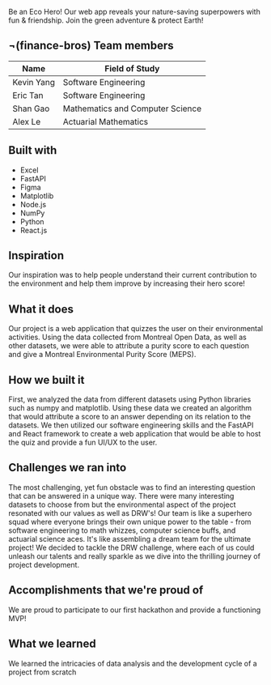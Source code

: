 Be an Eco Hero! Our web app reveals your nature-saving superpowers with fun & friendship. Join the green adventure & protect Earth!

## ¬(finance-bros) Team members
| Name  | Field of Study  |
| ------------- | ------------- |
| Kevin Yang  | Software Engineering  |
| Eric Tan  | Software Engineering  |
| Shan Gao  | Mathematics and Computer Science  |
| Alex Le  | Actuarial Mathematics  |


##  Built with
- Excel
- FastAPI
- Figma
- Matplotlib
- Node.js
- NumPy
- Python
- React.js


## Inspiration
Our inspiration was to help people understand their current contribution to the environment and help them improve by increasing their hero score!

## What it does
Our project is a web application that quizzes the user on their environmental activities. Using the data collected from Montreal Open Data, as well as other datasets, we were able to attribute a purity score to each question and give a Montreal Environmental Purity Score (MEPS).

## How we built it
First, we analyzed the data from different datasets using Python libraries such as numpy and matplotlib. Using these data we created an algorithm that would attribute a score to an answer depending on its relation to the datasets. We then utilized our software engineering skills and the FastAPI and React framework to create a web application that would be able to host the quiz and provide a fun UI/UX to the user.

## Challenges we ran into
The most challenging, yet fun obstacle was to find an interesting question that can be answered in a unique way. There were many interesting datasets to choose from but the environmental aspect of the project resonated with our values as well as DRW's! Our team is like a superhero squad where everyone brings their own unique power to the table - from software engineering to math whizzes, computer science buffs, and actuarial science aces. It's like assembling a dream team for the ultimate project! We decided to tackle the DRW challenge, where each of us could unleash our talents and really sparkle as we dive into the thrilling journey of project development.

## Accomplishments that we're proud of
We are proud to participate to our first hackathon and provide a functioning MVP!

## What we learned
We learned the intricacies of data analysis and the development cycle of a project from scratch
